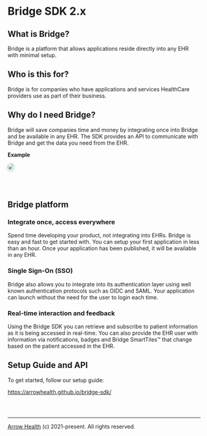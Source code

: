 

# Bridge SDK 2.x

## What is Bridge?

Bridge is a platform that allows applications reside directly into any EHR with minimal setup.

## Who is this for?

Bridge is for companies who have applications and services HealthCare providers use as part of their business.

## Why do I need Bridge?

Bridge will save companies time and money by integrating once into Bridge and be available in any EHR. The SDK provides
an API to communicate with Bridge and get the data you need from the EHR.

**Example**

<img src="https://firebasestorage.googleapis.com/v0/b/novo00.appspot.com/o/icons%2Fmock-app.png?alt=media&token=d18a5706-0feb-44a2-9c16-e504bd8a9648" style="margin-bottom: 50px;border-radius: 8px;box-shadow: rgba(0, 0, 0, 0.24) 0px 3px 8px;">

## Bridge platform

### Integrate once, access everywhere

Spend time developing your product, not integrating into EHRs. Bridge is easy and fast to get started with. You can setup your
first application in less than an hour. Once your application has been published, it will be available in any EHR. 

### Single Sign-On (SSO)

Bridge also allows you to integrate into its authentication layer using well known authentication protocols such as OIDC and SAML. Your application
can launch without the need for the user to login each time. 

### Real-time interaction and feedback

Using the Bridge SDK you can retrieve and subscribe to patient information as it is being accessed in real-time. You can also
provide the EHR user with information via notifications, badges and Bridge SmartTiles&trade; that change based on the patient accessed in the EHR.

## Setup Guide and API

To get started, follow our setup guide:

https://arrowhealth.github.io/bridge-sdk/

<div style="height: 30px"></div>

<hr />

[Arrow Health](https://arrowhealth.io) (c) 2021-present. All rights reserved.
